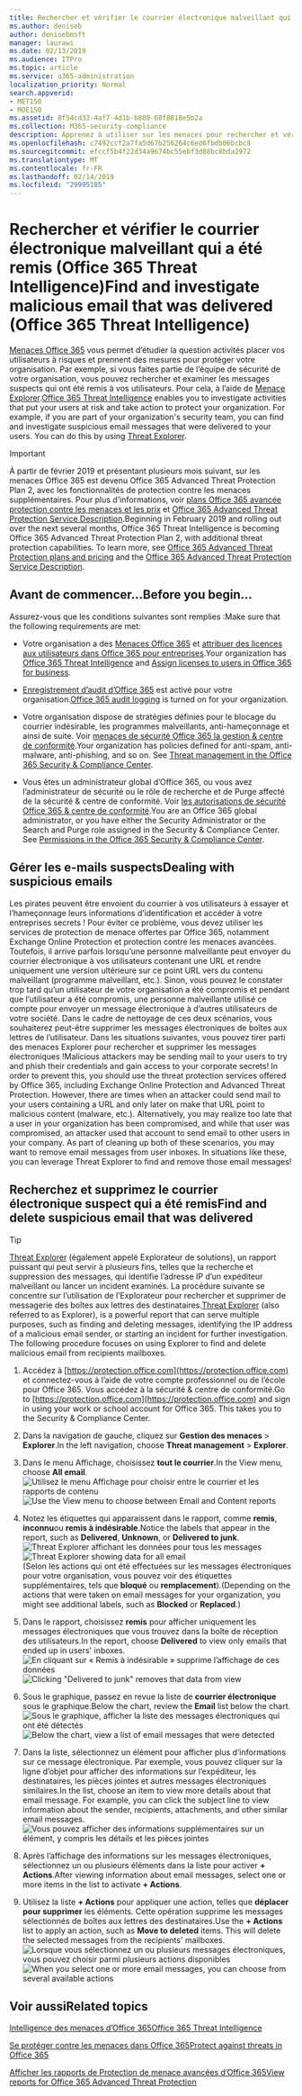 ```yaml
---
title: Rechercher et vérifier le courrier électronique malveillant qui a été remis (Office 365 Threat Intelligence)
ms.author: deniseb
author: denisebmsft
manager: laurawi
ms.date: 02/13/2019
ms.audience: ITPro
ms.topic: article
ms.service: o365-administration
localization_priority: Normal
search.appverid:
- MET150
- MOE150
ms.assetid: 8f54cd33-4af7-4d1b-b800-68f8818e5b2a
ms.collection: M365-security-compliance
description: Apprenez à utiliser sur les menaces pour rechercher et vérifier la messagerie.
ms.openlocfilehash: c7492ccf2a7fa5d67b256264c6ed6fbdb06bcbc8
ms.sourcegitcommit: efccf5b4f22d34a9674bc55ebf3d88bc8bda2972
ms.translationtype: MT
ms.contentlocale: fr-FR
ms.lasthandoff: 02/14/2019
ms.locfileid: "29995185"
---
```

# <a name="find-and-investigate-malicious-email-that-was-delivered-office-365-threat-intelligence"></a><span data-ttu-id="18b5c-103">Rechercher et vérifier le courrier électronique malveillant qui a été remis (Office 365 Threat Intelligence)</span><span class="sxs-lookup"><span data-stu-id="18b5c-103">Find and investigate malicious email that was delivered (Office 365 Threat Intelligence)</span></span>

<span data-ttu-id="18b5c-p101">[Menaces Office 365](office-365-ti.md) vous permet d’étudier la question activités placer vos utilisateurs à risques et prennent des mesures pour protéger votre organisation. Par exemple, si vous faites partie de l’équipe de sécurité de votre organisation, vous pouvez rechercher et examiner les messages suspects qui ont été remis à vos utilisateurs. Pour cela, à l’aide de [Menace Explorer](get-started-with-ti.md#threat-explorer).</span><span class="sxs-lookup"><span data-stu-id="18b5c-p101">[Office 365 Threat Intelligence](office-365-ti.md) enables you to investigate activities that put your users at risk and take action to protect your organization. For example, if you are part of your organization's security team, you can find and investigate suspicious email messages that were delivered to your users. You can do this by using [Threat Explorer](get-started-with-ti.md#threat-explorer).</span></span>
  
> [!IMPORTANT]
> <span data-ttu-id="18b5c-p102">À partir de février 2019 et présentant plusieurs mois suivant, sur les menaces Office 365 est devenu Office 365 Advanced Threat Protection Plan 2, avec les fonctionnalités de protection contre les menaces supplémentaires. Pour plus d’informations, voir [plans Office 365 avancée protection contre les menaces et les prix](https://products.office.com/exchange/advance-threat-protection) et [Office 365 Advanced Threat Protection Service Description](https://docs.microsoft.com/office365/servicedescriptions/office-365-advanced-threat-protection-service-description).</span><span class="sxs-lookup"><span data-stu-id="18b5c-p102">Beginning in February 2019 and rolling out over the next several months, Office 365 Threat Intelligence is becoming Office 365 Advanced Threat Protection Plan 2, with additional threat protection capabilities. To learn more, see [Office 365 Advanced Threat Protection plans and pricing](https://products.office.com/exchange/advance-threat-protection) and the [Office 365 Advanced Threat Protection Service Description](https://docs.microsoft.com/office365/servicedescriptions/office-365-advanced-threat-protection-service-description).</span></span>
  
## <a name="before-you-begin"></a><span data-ttu-id="18b5c-109">Avant de commencer...</span><span class="sxs-lookup"><span data-stu-id="18b5c-109">Before you begin...</span></span>

<span data-ttu-id="18b5c-110">Assurez-vous que les conditions suivantes sont remplies :</span><span class="sxs-lookup"><span data-stu-id="18b5c-110">Make sure that the following requirements are met:</span></span>
  
- <span data-ttu-id="18b5c-111">Votre organisation a des [Menaces Office 365](office-365-ti.md) et [attribuer des licences aux utilisateurs dans Office 365 pour entreprises](https://support.office.com/article/997596b5-4173-4627-b915-36abac6786dc).</span><span class="sxs-lookup"><span data-stu-id="18b5c-111">Your organization has [Office 365 Threat Intelligence](office-365-ti.md) and [Assign licenses to users in Office 365 for business](https://support.office.com/article/997596b5-4173-4627-b915-36abac6786dc).</span></span>
    
- <span data-ttu-id="18b5c-112">[Enregistrement d’audit d’Office 365](turn-audit-log-search-on-or-off.md) est activé pour votre organisation.</span><span class="sxs-lookup"><span data-stu-id="18b5c-112">[Office 365 audit logging](turn-audit-log-search-on-or-off.md) is turned on for your organization.</span></span> 
    
- <span data-ttu-id="18b5c-p103">Votre organisation dispose de stratégies définies pour le blocage du courrier indésirable, les programmes malveillants, anti-hameçonnage et ainsi de suite. Voir [menaces de sécurité Office 365 la gestion &amp; centre de conformité](threat-management.md).</span><span class="sxs-lookup"><span data-stu-id="18b5c-p103">Your organization has policies defined for anti-spam, anti-malware, anti-phishing, and so on. See [Threat management in the Office 365 Security &amp; Compliance Center](threat-management.md).</span></span>
    
- <span data-ttu-id="18b5c-p104">Vous êtes un administrateur global d’Office 365, ou vous avez l’administrateur de sécurité ou le rôle de recherche et de Purge affecté de la sécurité &amp; centre de conformité. Voir [les autorisations de sécurité Office 365 &amp; centre de conformité](permissions-in-the-security-and-compliance-center.md).</span><span class="sxs-lookup"><span data-stu-id="18b5c-p104">You are an Office 365 global administrator, or you have either the Security Administrator or the Search and Purge role assigned in the Security &amp; Compliance Center. See [Permissions in the Office 365 Security &amp; Compliance Center](permissions-in-the-security-and-compliance-center.md).</span></span>
    
## <a name="dealing-with-suspicious-emails"></a><span data-ttu-id="18b5c-117">Gérer les e-mails suspects</span><span class="sxs-lookup"><span data-stu-id="18b5c-117">Dealing with suspicious emails</span></span>

<span data-ttu-id="18b5c-p105">Les pirates peuvent être envoient du courrier à vos utilisateurs à essayer et l’hameçonnage leurs informations d’identification et accéder à votre entreprises secrets ! Pour éviter ce problème, vous devez utiliser les services de protection de menace offertes par Office 365, notamment Exchange Online Protection et protection contre les menaces avancées. Toutefois, il arrive parfois lorsqu’une personne malveillante peut envoyer du courrier électronique à vos utilisateurs contenant une URL et rendre uniquement une version ultérieure sur ce point URL vers du contenu malveillant (programme malveillant, etc.). Sinon, vous pouvez le constater trop tard qu’un utilisateur de votre organisation a été compromis et pendant que l’utilisateur a été compromis, une personne malveillante utilisé ce compte pour envoyer un message électronique à d’autres utilisateurs de votre société. Dans le cadre de nettoyage de ces deux scénarios, vous souhaiterez peut-être supprimer les messages électroniques de boîtes aux lettres de l’utilisateur. Dans les situations suivantes, vous pouvez tirer parti des menaces Explorer pour rechercher et supprimer les messages électroniques !</span><span class="sxs-lookup"><span data-stu-id="18b5c-p105">Malicious attackers may be sending mail to your users to try and phish their credentials and gain access to your corporate secrets! In order to prevent this, you should use the threat protection services offered by Office 365, including Exchange Online Protection and Advanced Threat Protection. However, there are times when an attacker could send mail to your users containing a URL and only later on make that URL point to malicious content (malware, etc.). Alternatively, you may realize too late that a user in your organization has been compromised, and while that user was compromised, an attacker used that account to send email to other users in your company. As part of cleaning up both of these scenarios, you may want to remove email messages from user inboxes. In situations like these, you can leverage Threat Explorer to find and remove those email messages!</span></span>
  
## <a name="find-and-delete-suspicious-email-that-was-delivered"></a><span data-ttu-id="18b5c-124">Recherchez et supprimez le courrier électronique suspect qui a été remis</span><span class="sxs-lookup"><span data-stu-id="18b5c-124">Find and delete suspicious email that was delivered</span></span>

> [!TIP]
> <span data-ttu-id="18b5c-p106">[Threat Explorer](get-started-with-ti.md#threat-explorer) (également appelé Explorateur de solutions), un rapport puissant qui peut servir à plusieurs fins, telles que la recherche et suppression des messages, qui identifie l’adresse IP d’un expéditeur malveillant ou lancer un incident examinés. La procédure suivante se concentre sur l’utilisation de l’Explorateur pour rechercher et supprimer de messagerie des boîtes aux lettres des destinataires.</span><span class="sxs-lookup"><span data-stu-id="18b5c-p106">[Threat Explorer](get-started-with-ti.md#threat-explorer) (also referred to as Explorer), is a powerful report that can serve multiple purposes, such as finding and deleting messages, identifying the IP address of a malicious email sender, or starting an incident for further investigation. The following procedure focuses on using Explorer to find and delete malicious email from recipients mailboxes.</span></span> 
  
1. <span data-ttu-id="18b5c-p107">Accédez à [https://protection.office.com](https://protection.office.com) et connectez-vous à l’aide de votre compte professionnel ou de l’école pour Office 365. Vous accédez à la sécurité &amp; centre de conformité.</span><span class="sxs-lookup"><span data-stu-id="18b5c-p107">Go to [https://protection.office.com](https://protection.office.com) and sign in using your work or school account for Office 365. This takes you to the Security &amp; Compliance Center.</span></span> 
    
2. <span data-ttu-id="18b5c-129">Dans la navigation de gauche, cliquez sur **Gestion des menaces** \> **Explorer**.</span><span class="sxs-lookup"><span data-stu-id="18b5c-129">In the left navigation, choose **Threat management** \> **Explorer**.</span></span>
    
3. <span data-ttu-id="18b5c-130">Dans le menu Affichage, choisissez **tout le courrier**.</span><span class="sxs-lookup"><span data-stu-id="18b5c-130">In the View menu, choose **All email**.</span></span><br/><span data-ttu-id="18b5c-131">![Utilisez le menu Affichage pour choisir entre le courrier et les rapports de contenu](media/d39013ff-93b6-42f6-bee5-628895c251c2.png)</span><span class="sxs-lookup"><span data-stu-id="18b5c-131">![Use the View menu to choose between Email and Content reports](media/d39013ff-93b6-42f6-bee5-628895c251c2.png)</span></span>
  
4. <span data-ttu-id="18b5c-132">Notez les étiquettes qui apparaissent dans le rapport, comme **remis**, **inconnu**ou **remis à indésirable**.</span><span class="sxs-lookup"><span data-stu-id="18b5c-132">Notice the labels that appear in the report, such as **Delivered**, **Unknown**, or **Delivered to junk**.</span></span><br/><span data-ttu-id="18b5c-133">![Threat Explorer affichant les données pour tous les messages](media/208826ed-a85e-446f-b276-b5fdc312fbcb.png)</span><span class="sxs-lookup"><span data-stu-id="18b5c-133">![Threat Explorer showing data for all email](media/208826ed-a85e-446f-b276-b5fdc312fbcb.png)</span></span><br/><span data-ttu-id="18b5c-134">(Selon les actions qui ont été effectuées sur les messages électroniques pour votre organisation, vous pouvez voir des étiquettes supplémentaires, tels que **bloqué** ou **remplacement**).</span><span class="sxs-lookup"><span data-stu-id="18b5c-134">(Depending on the actions that were taken on email messages for your organization, you might see additional labels, such as **Blocked** or **Replaced**.)</span></span>
    
5. <span data-ttu-id="18b5c-135">Dans le rapport, choisissez **remis** pour afficher uniquement les messages électroniques que vous trouvez dans la boîte de réception des utilisateurs.</span><span class="sxs-lookup"><span data-stu-id="18b5c-135">In the report, choose **Delivered** to view only emails that ended up in users' inboxes.</span></span><br/><span data-ttu-id="18b5c-136">![En cliquant sur « Remis à indésirable » supprime l’affichage de ces données](media/e6fb2e47-461e-4f6f-8c65-c331bd858758.png)</span><span class="sxs-lookup"><span data-stu-id="18b5c-136">![Clicking "Delivered to junk" removes that data from view](media/e6fb2e47-461e-4f6f-8c65-c331bd858758.png)</span></span>
  
6. <span data-ttu-id="18b5c-137">Sous le graphique, passez en revue la liste de **courrier électronique** sous le graphique.</span><span class="sxs-lookup"><span data-stu-id="18b5c-137">Below the chart, review the **Email** list below the chart.</span></span><br/><span data-ttu-id="18b5c-138">![Sous le graphique, afficher la liste des messages électroniques qui ont été détectés](media/dfb60590-1236-499d-97da-86c68621e2bc.png)</span><span class="sxs-lookup"><span data-stu-id="18b5c-138">![Below the chart, view a list of email messages that were detected](media/dfb60590-1236-499d-97da-86c68621e2bc.png)</span></span>
  
7. <span data-ttu-id="18b5c-p108">Dans la liste, sélectionnez un élément pour afficher plus d’informations sur ce message électronique. Par exemple, vous pouvez cliquer sur la ligne d’objet pour afficher des informations sur l’expéditeur, les destinataires, les pièces jointes et autres messages électroniques similaires.</span><span class="sxs-lookup"><span data-stu-id="18b5c-p108">In the list, choose an item to view more details about that email message. For example, you can click the subject line to view information about the sender, recipients, attachments, and other similar email messages.</span></span><br/>![Vous pouvez afficher des informations supplémentaires sur un élément, y compris les détails et les pièces jointes](media/5a5707c3-d62a-4610-ae7b-900fff8708b2.png)
  
8. <span data-ttu-id="18b5c-142">Après l’affichage des informations sur les messages électroniques, sélectionnez un ou plusieurs éléments dans la liste pour activer **+ Actions**.</span><span class="sxs-lookup"><span data-stu-id="18b5c-142">After viewing information about email messages, select one or more items in the list to activate **+ Actions**.</span></span>
    
9. <span data-ttu-id="18b5c-p109">Utilisez la liste **+ Actions** pour appliquer une action, telles que **déplacer pour supprimer** les éléments. Cette opération supprime les messages sélectionnés de boîtes aux lettres des destinataires.</span><span class="sxs-lookup"><span data-stu-id="18b5c-p109">Use the **+ Actions** list to apply an action, such as **Move to deleted** items. This will delete the selected messages from the recipients' mailboxes.</span></span><br/><span data-ttu-id="18b5c-145">![Lorsque vous sélectionnez un ou plusieurs messages électroniques, vous pouvez choisir parmi plusieurs actions disponibles](media/ef12e10c-60a7-4f66-8f76-68d77ae26de1.png)</span><span class="sxs-lookup"><span data-stu-id="18b5c-145">![When you select one or more email messages, you can choose from several available actions](media/ef12e10c-60a7-4f66-8f76-68d77ae26de1.png)</span></span>
  
## <a name="related-topics"></a><span data-ttu-id="18b5c-146">Voir aussi</span><span class="sxs-lookup"><span data-stu-id="18b5c-146">Related topics</span></span>

[<span data-ttu-id="18b5c-147">Intelligence des menaces d’Office 365</span><span class="sxs-lookup"><span data-stu-id="18b5c-147">Office 365 Threat Intelligence</span></span>](office-365-ti.md)
  
[<span data-ttu-id="18b5c-148">Se protéger contre les menaces dans Office 365</span><span class="sxs-lookup"><span data-stu-id="18b5c-148">Protect against threats in Office 365</span></span>](protect-against-threats.md)
  
[<span data-ttu-id="18b5c-149">Afficher les rapports de Protection de menace avancées d’Office 365</span><span class="sxs-lookup"><span data-stu-id="18b5c-149">View reports for Office 365 Advanced Threat Protection</span></span>](view-reports-for-atp.md)
  

